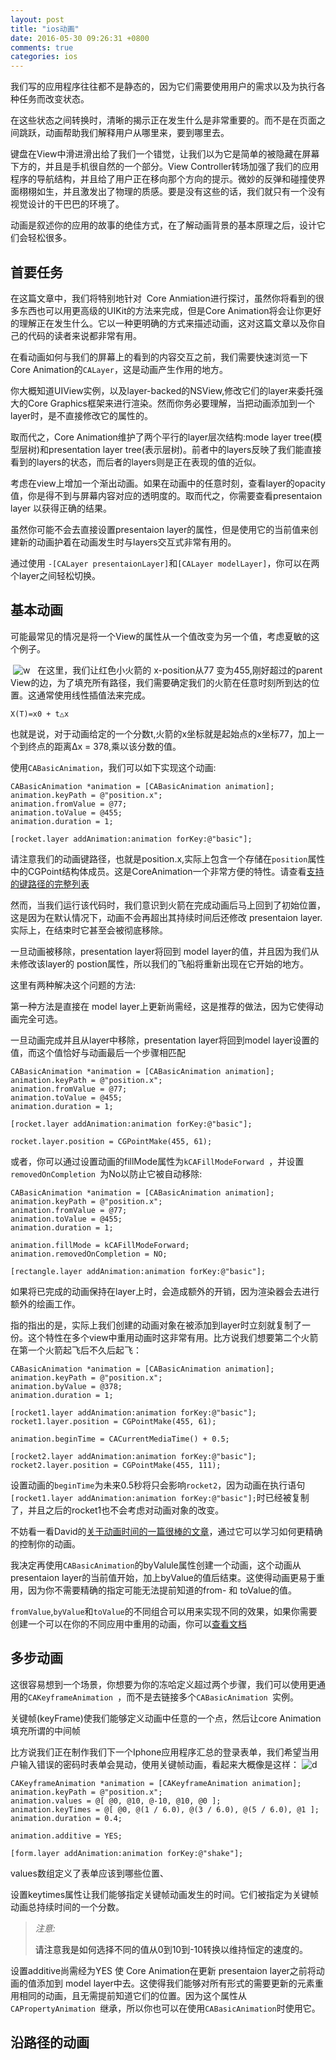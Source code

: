 ```yaml
---
layout: post
title: "ios动画"
date: 2016-05-30 09:26:31 +0800
comments: true
categories: ios
---
```


我们写的应用程序往往都不是静态的，因为它们需要使用用户的需求以及为执行各种任务而改变状态。

在这些状态之间转换时，清晰的揭示正在发生什么是非常重要的。而不是在页面之间跳跃，动画帮助我们解释用户从哪里来，要到哪里去。

<!--more-->
键盘在View中滑进滑出给了我们一个错觉，让我们以为它是简单的被隐藏在屏幕下方的，并且是手机很自然的一个部分。View Controller转场加强了我们的应用程序的导航结构，并且给了用户正在移向那个方向的提示。微妙的反弹和碰撞使界面栩栩如生，并且激发出了物理的质感。要是没有这些的话，我们就只有一个没有视觉设计的干巴巴的环境了。

动画是叙述你的应用的故事的绝佳方式，在了解动画背景的基本原理之后，设计它们会轻松很多。

## 首要任务
在这篇文章中，我们将特别地针对  Core Anmiation进行探讨，虽然你将看到的很多东西也可以用更高级的UIKit的方法来完成，但是Core Animation将会让你更好的理解正在发生什么。它以一种更明确的方式来描述动画，这对这篇文章以及你自己的代码的读者来说都非常有用。

在看动画如何与我们的屏幕上的看到的内容交互之前，我们需要快速浏览一下Core Animation的`CALayer`，这是动画产生作用的地方。


你大概知道UIView实例，以及layer-backed的NSView,修改它们的layer来委托强大的Core Graphics框架来进行渲染。然而你务必要理解，当把动画添加到一个layer时，是不直接修改它的属性的。

取而代之，Core Animation维护了两个平行的layer层次结构:mode layer tree(模型层树)和presentation layer tree(表示层树)。前者中的layers反映了我们能直接看到的layers的状态，而后者的layers则是正在表现的值的近似。

考虑在view上增加一个渐出动画。如果在动画中的任意时刻，查看layer的opacity值，你是得不到与屏幕内容对应的透明度的。取而代之，你需要查看presentaion layer 以获得正确的结果。

虽然你可能不会去直接设置presentaion layer的属性，但是使用它的当前值来创建新的动画护着在动画发生时与layers交互式非常有用的。

通过使用 `-[CALayer presentaionLayer]`和`[CALayer modelLayer]`，你可以在两个layer之间轻松切换。

## 基本动画
可能最常见的情况是将一个View的属性从一个值改变为另一个值，考虑夏敏的这个例子。

 ![w](http://7xkxhx.com1.z0.glb.clouddn.com/rocket-linear.gif)
 
在这里，我们让红色小火箭的 x-position从77 变为455,刚好超过的parent View的边，为了填充所有路径，我们需要确定我们的火箭在任意时刻所到达的位置。这通常使用线性插值法来完成。

	
	X(T)=x0 + t△x
	
	
也就是说，对于动画给定的一个分数t,火箭的x坐标就是起始点的x坐标77，加上一个到终点的距离∆x = 378,乘以该分数的值。


使用`CABasicAnimation`，我们可以如下实现这个动画:

```
CABasicAnimation *animation = [CABasicAnimation animation];
animation.keyPath = @"position.x";
animation.fromValue = @77;
animation.toValue = @455;
animation.duration = 1;

[rocket.layer addAnimation:animation forKey:@"basic"];

```

请注意我们的动画键路径，也就是position.x,实际上包含一个存储在`position`属性中的CGPoint结构体成员。这是CoreAnimation一个非常方便的特性。请查看[支持的键路径的完整列表](https://developer.apple.com/library/ios/documentation/Cocoa/Conceptual/CoreAnimation_guide/Key-ValueCodingExtensions/Key-ValueCodingExtensions.html)

然而，当我们运行该代码时，我们意识到火箭在完成动画后马上回到了初始位置，这是因为在默认情况下，动画不会再超出其持续时间后还修改 presentaion layer.实际上，在结束时它甚至会被彻底移除。

一旦动画被移除，presentation layer将回到 model layer的值，并且因为我们从未修改该layer的 postion属性，所以我们的飞船将重新出现在它开始的地方。

这里有两种解决这个问题的方法:

第一种方法是直接在 model layer上更新尚需经，这是推荐的做法，因为它使得动画完全可选。

一旦动画完成并且从layer中移除，presentation layer将回到model layer设置的值，而这个值恰好与动画最后一个步骤相匹配

```
CABasicAnimation *animation = [CABasicAnimation animation];
animation.keyPath = @"position.x";
animation.fromValue = @77;
animation.toValue = @455;
animation.duration = 1;

[rocket.layer addAnimation:animation forKey:@"basic"];

rocket.layer.position = CGPointMake(455, 61);
```

或者，你可以通过设置动画的fillMode属性为`kCAFillModeForward `，并设置`removedOnCompletion `为No以防止它被自动移除:

```
CABasicAnimation *animation = [CABasicAnimation animation];
animation.keyPath = @"position.x";
animation.fromValue = @77;
animation.toValue = @455;
animation.duration = 1;

animation.fillMode = kCAFillModeForward;
animation.removedOnCompletion = NO;

[rectangle.layer addAnimation:animation forKey:@"basic"];
```

如果将已完成的动画保持在layer上时，会造成额外的开销，因为渲染器会去进行额外的绘画工作。

指的指出的是，实际上我们创建的动画对象在被添加到layer时立刻就复制了一份。这个特性在多个view中重用动画时这非常有用。比方说我们想要第二个火箭在第一个火箭起飞后不久后起飞：

```
CABasicAnimation *animation = [CABasicAnimation animation];
animation.keyPath = @"position.x";
animation.byValue = @378;
animation.duration = 1;

[rocket1.layer addAnimation:animation forKey:@"basic"];
rocket1.layer.position = CGPointMake(455, 61);

animation.beginTime = CACurrentMediaTime() + 0.5;

[rocket2.layer addAnimation:animation forKey:@"basic"];
rocket2.layer.position = CGPointMake(455, 111);
```

设置动画的`beginTime`为未来0.5秒将只会影响`rocket2`，因为动画在执行语句`[rocket1.layer addAnimation:animation forKey:@"basic"];`时已经被复制了，并且之后的rocket1也不会考虑对动画对象的改变。

不妨看一看David的[关于动画时间的一篇很棒的文章](http://ronnqvi.st/controlling-animation-timing/)，通过它可以学习如何更精确的控制你的动画。

我决定再使用`CABasicAnimation`的byValule属性创建一个动画，这个动画从presentaion layer的当前值开始，加上byValue的值后结束。这使得动画更易于重用，因为你不需要精确的指定可能无法提前知道的from- 和 toValue的值。

`fromValue`,`byValue`和`toValue`的不同组合可以用来实现不同的效果，如果你需要创建一个可以在你的不同应用中重用的动画，你可以[查看文档](https://developer.apple.com/library/ios/documentation/GraphicsImaging/Reference/CABasicAnimation_class/Introduction/Introduction.html#//apple_ref/doc/uid/TP40004496-CH1-SW4)

## 多步动画
这很容易想到一个场景，你想要为你的冻哈定义超过两个步骤，我们可以使用更通用的`CAKeyframeAnimation `，而不是去链接多个`CABasicAnimation `实例。

关键帧(keyFrame)使我们能够定义动画中任意的一个点，然后让core Animation填充所谓的中间帧


比方说我们正在制作我们下一个Iphone应用程序汇总的登录表单，我们希望当用户输入错误的密码时表单会晃动，使用关键帧动画，看起来大概像是这样：
![d](http://7xkxhx.com1.z0.glb.clouddn.com/form.gif)

```
CAKeyframeAnimation *animation = [CAKeyframeAnimation animation];
animation.keyPath = @"position.x";
animation.values = @[ @0, @10, @-10, @10, @0 ];
animation.keyTimes = @[ @0, @(1 / 6.0), @(3 / 6.0), @(5 / 6.0), @1 ];
animation.duration = 0.4;

animation.additive = YES;

[form.layer addAnimation:animation forKey:@"shake"];
```

values数组定义了表单应该到哪些位置、

设置keytimes属性让我们能够指定关键帧动画发生的时间。它们被指定为关键帧动画总持续时间的一个分数。

>*注意:*
>
><a style="font-style:normal">
> 请注意我是如何选择不同的值从0到10到-10转换以维持恒定的速度的。
></a>
>
>

设置additive尚需经为YES 使 Core Animation在更新 presentaion layer之前将动画的值添加到 model layer中去。这使得我们能够对所有形式的需要更新的元素重用相同的动画，且无需提前知道它们的位置。因为这个属性从`CAPropertyAnimation `继承，所以你也可以在使用`CABasicAnimation`时使用它。

## 沿路径的动画
